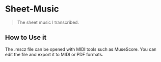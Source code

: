 # Sheet-Music
> The sheet music I transcribed.

## How to Use it

The .mscz file can be opened with MIDI tools such as MuseScore. You can edit the file and export it to MIDI or PDF formats.

